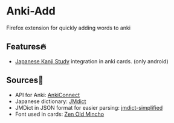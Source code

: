 # Anki-Add
Firefox extension for quickly adding words to anki

## Features🔥
<ul>
  <li> <a href="https://play.google.com/store/apps/details?id=com.mindtwisted.kanjistudy/">Japanese Kanji Study</a> integration in anki cards. (only android)</li>
</ul> 

## Sources📄
<ul>
  <li> API for Anki: <a href="https://ankiweb.net/shared/info/2055492159">AnkiConnect</a></li>
  <li> Japanese dictionary: <a href="https://www.edrdg.org/jmdict/j_jmdict.html">JMdict</a></li>
  <li> JMDict in JSON format for easier parsing: <a href="https://github.com/scriptin/jmdict-simplified">jmdict-simplified</a></li>
  <li> Font used in cards: <a href="https://fonts.google.com/specimen/Zen+Old+Mincho">Zen Old Mincho</a></li>
</ul> 
